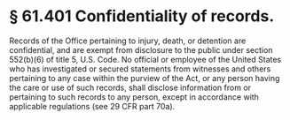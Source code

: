 # § 61.401   Confidentiality of records.

Records of the Office pertaining to injury, death, or detention are confidential, and are exempt from disclosure to the public under section 552(b)(6) of title 5, U.S. Code. No official or employee of the United States who has investigated or secured statements from witnesses and others pertaining to any case within the purview of the Act, or any person having the care or use of such records, shall disclose information from or pertaining to such records to any person, except in accordance with applicable regulations (see 29 CFR part 70a).




